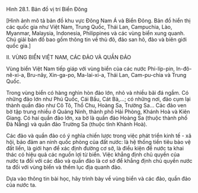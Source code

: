 Hình 28.1. Bản đồ vị trí Biển Đông

[Hình ảnh mô tả bản đồ khu vực Đông Nam Á và Biển Đông. Bản đồ hiển thị các quốc gia như Việt Nam, Trung Quốc, Thái Lan, Campuchia, Lào, Myanmar, Malaysia, Indonesia, Philippines và các vùng biển xung quanh. Chú giải bản đồ bao gồm thông tin về thủ đô, đảo san hô, đảo và biên giới quốc gia.]

II. VÙNG BIỂN VIỆT NAM, CÁC ĐẢO VÀ QUẦN ĐẢO

Vùng biển Việt Nam tiếp giáp với vùng biển của các nước Phi-líp-pin, In-đô-nê-xi-a, Bru-nây, Xin-ga-po, Ma-lai-xi-a, Thái Lan, Cam-pu-chia và Trung Quốc.

Trong vùng biển có hàng nghìn hòn đảo lớn, nhỏ và nhiều bãi đá ngầm. Có những đảo lớn như Phú Quốc, Cái Bầu, Cát Bà,...; có những nơi, đảo cụm lại thành quần đảo như Cô Tô, Thổ Chu, Hoàng Sa, Trường Sa... Các đảo ven bờ tập trung nhiều ở Quảng Ninh, thành phố Hải Phòng, Khánh Hoà và Kiên Giang. Có hai quần đảo lớn, xa bờ là quần đảo Hoàng Sa (thuộc thành phố Đà Nẵng) và quần đảo Trường Sa (thuộc tỉnh Khánh Hoà).

Các đảo và quần đảo có ý nghĩa chiến lược trong việc phát triển kinh tế - xã hội, bảo đảm an ninh quốc phòng của đất nước: là hệ thống tiền tiêu bảo vệ đất liền, là giới hạn để xác định đường cơ sở, là điều kiện để nước ta khai thác có hiệu quả các nguồn lợi từ biển. Việc khẳng định chủ quyền của nước ta đối với các đảo và quần đảo là cơ sở để khẳng định chủ quyền nước ta đối với vùng biển và thềm lục địa quanh đảo.

Dựa vào thông tin bài học, hãy trình bày về vùng biển và các đảo, quần đảo của nước ta.